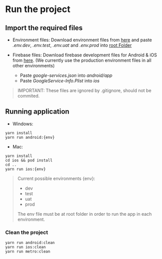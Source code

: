 # Run the project

## Import the required files

- Environment files:
  Download environment files from [here](https://drive.google.com/drive/u/0/folders/1OpPVyA0zE8t3qFnKT0yhgJbI_tdya-2A) and paste
  _.env.dev_, _.env.test_, _.env.uat_ and _.env.prod_ into [root Folder](./)

- Firebase files: Download firebase development files for Android & iOS from [here](https://drive.google.com/drive/u/0/folders/1CkWwfP6mVrgkSmTlZnkne4QxuosXqFd0). (We currently use the production environment files in all other environments)
  - Paste _google-services.json_ into _android/app_
  - Paste _GoogleService-Info.Plist_ into _ios_

> IMPORTANT: These files are ignored by .gitignore, should not be commited.

## Running application

- Windows:

```
yarn install
yarn run android:{env}
```

- Mac:

```
yarn install
cd ios && pod install
cd ..
yarn run ios:{env}
```

> Current possible environments {env}:
>
> - dev
> - test
> - uat
> - prod
>
> The env file must be at root folder in order to run the app in each environment.

### Clean the project

```
yarn run android:clean
yarn run ios:clean
yarn run metro:clean
```
